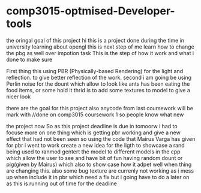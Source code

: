 # comp3015-optmised-Developer-tools
the oringal goal of this project 
hi this is a project done during the time in university learning about opengl this is next step of me learn how to change the pbg as well over impotion task
This is the step of how it work and what i done to make sure 

First thing this using PBR (Physically-based Rendering) for the light and reflection. to give better reflection of the work.
second i am going be using Perlin noise for the dount which allow to look like ants has been eating the food items, or some hold it
thrid is to add some textures to model to give a nicer look

there are the goal for this project
also anycode from last coursework will be mark with //done on comp3015 coursework 1 so people know what new

the project now
So as this project deadline is due in tomoorw i had to focuse more on one thing which is getting pbr working and give a new effect that had not been seen 
so using the code that Mairus Varga has given for pbr i went to work create a new idea for the ligth to showcase a rand being used to ranmod gentert the model to different models in the cpp which allow the user to see and have bit of fun having random dount or pig(given by Mairus)  which also to show case how it adpet well when thing are changing this.
also some bug texture are currenly not working as i mess up when include it in pbr which need a fix but i going have to do a later on as this is running out of time for the deadline
